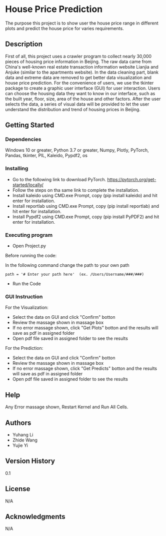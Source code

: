 # House Price Prediction

The purpose this project is to show user the house price range in different plots and predict the house price for varies requirements.


## Description

First of all, this project uses a crawler program to collect nearly 30,000 pieces of housing price information in Beijing. 
The raw data came from China's well-known real estate transaction information website Lianjia and Anjuke (similar to the apartments website). 
In the data cleaning part, blank data and extreme data are removed to get better data visualization and house price prediction.
For the convenience of users, we use the tkinter package to create a graphic user interface (GUI) for user interaction. 
Users can choose the housing data they want to know in our interface, such as the built year, floor, size, area of the house and other factors. 
After the user selects the data, a series of visual data will be provided to let the user understand the distribution and trend of housing prices in Beijing.


## Getting Started

### Dependencies

Windows 10 or greater, Python 3.7 or greater, Numpy, Plotly, PyTorch, Pandas, tkinter, PIL, Kaleido, Pypdf2, os

### Installing

* Go to the following link to download PyTorch.
  https://pytorch.org/get-started/locally/
* Follow the steps on tha same link to complete the installation.
* Install kaleido using CMD.exe Prompt, copy (pip install kaleido) and hit enter for installation.
* Install reportlab using CMD.exe Prompt, copy (pip install reportlab) and hit enter for installation.
* Install Pypdf2 using CMD.exe Prompt, copy (pip install PyPDF2) and hit enter for installation.

### Executing program

* Open Project.py

Before running the code:

In the following command change the path to your own path

```
path = '# Enter your path here'  (ex. /Users/Username/###/###)
```


* Run the Code


### GUI Instruction

For the Visualization:

* Select the data on GUI and click "Confirm" botton
* Review the massage shown in massage box 
* If no error massage shown, click "Get Plots" botton and the results will save as pdf in assigned folder
* Open pdf file saved in assigned folder to see the results

For the Prediction:

* Select the data on GUI and click "Confirm" botton
* Review the massage shown in massage box 
* If no error massage shown, click "Get Predicts" botton and the results will save as pdf in assigned folder
* Open pdf file saved in assigned folder to see the results


## Help

Any Error massage shown, Restart Kernel and Run All Cells.

## Authors

* Yuhang Li
* Zhide Wang
* Yujie Yi


## Version History

0.1


## License

N/A


## Acknowledgments

N/A
